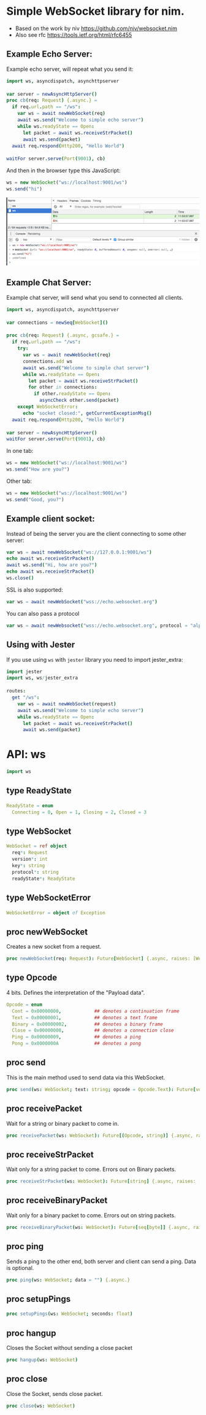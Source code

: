 # Simple WebSocket library for nim.

* Based on the work by niv https://github.com/niv/websocket.nim
* Also see rfc https://tools.ietf.org/html/rfc6455

## Example Echo Server:

Example echo server, will repeat what you send it:

```nim
import ws, asyncdispatch, asynchttpserver

var server = newAsyncHttpServer()
proc cb(req: Request) {.async.} =
  if req.url.path == "/ws":
    var ws = await newWebSocket(req)
    await ws.send("Welcome to simple echo server")
    while ws.readyState == Open:
      let packet = await ws.receiveStrPacket()
      await ws.send(packet)
  await req.respond(Http200, "Hello World")

waitFor server.serve(Port(9001), cb)
```

And then in the browser type this JavaScript:

```js
ws = new WebSocket("ws://localhost:9001/ws")
ws.send("hi")
```

![alt text](tests/echo.png "Echo server example")


## Example Chat Server:

Example chat server, will send what you send to connected all clients.

```nim
import ws, asyncdispatch, asynchttpserver

var connections = newSeq[WebSocket]()

proc cb(req: Request) {.async, gcsafe.} =
  if req.url.path == "/ws":
    try:
      var ws = await newWebSocket(req)
      connections.add ws
      await ws.send("Welcome to simple chat server")
      while ws.readyState == Open:
        let packet = await ws.receiveStrPacket()
        for other in connections:
          if other.readyState == Open:
            asyncCheck other.send(packet)
    except WebSocketError:
      echo "socket closed:", getCurrentExceptionMsg()
  await req.respond(Http200, "Hello World")

var server = newAsyncHttpServer()
waitFor server.serve(Port(9001), cb)
```

In one tab:
```js
ws = new WebSocket("ws://localhost:9001/ws")
ws.send("How are you?")
```

Other tab:
```js
ws = new WebSocket("ws://localhost:9001/ws")
ws.send("Good, you?")
```

## Example client socket:

Instead of being the server you are the client connecting to some other server:

```nim
var ws = await newWebSocket("ws://127.0.0.1:9001/ws")
echo await ws.receiveStrPacket()
await ws.send("Hi, how are you?")
echo await ws.receiveStrPacket()
ws.close()
```

SSL is also supported:
```nim
var ws = await newWebSocket("wss://echo.websocket.org")
```

You can also pass a protocol
```nim
var ws = await newWebsocket("wss://echo.websocket.org", protocol = "alpha")
```

## Using with Jester

If you use using `ws` with `jester` library you need to import jester_extra:

```nim
import jester
import ws, ws/jester_extra

routes:
  get "/ws": 
    var ws = await newWebSocket(request)
    await ws.send("Welcome to simple echo server")
    while ws.readyState == Open:
      let packet = await ws.receiveStrPacket()
      await ws.send(packet)
```
# API: ws

```nim
import ws
```

## **type** ReadyState


```nim
ReadyState = enum
  Connecting = 0, Open = 1, Closing = 2, Closed = 3
```

## **type** WebSocket


```nim
WebSocket = ref object
  req*: Request
  version*: int
  key*: string
  protocol*: string
  readyState*: ReadyState

```

## **type** WebSocketError


```nim
WebSocketError = object of Exception
```

## **proc** newWebSocket

Creates a new socket from a request.

```nim
proc newWebSocket(req: Request): Future[WebSocket] {.async, raises: [WebSocketError].}
```

## **type** Opcode

4 bits. Defines the interpretation of the "Payload data".

```nim
Opcode = enum
  Cont = 0x00000000,            ## denotes a continuation frame
  Text = 0x00000001,            ## denotes a text frame
  Binary = 0x00000002,          ## denotes a binary frame
  Close = 0x00000008,           ## denotes a connection close
  Ping = 0x00000009,            ## denotes a ping
  Pong = 0x0000000A             ## denotes a pong
```

## **proc** send

This is the main method used to send data via this WebSocket.  

```nim
proc send(ws: WebSocket; text: string; opcode = Opcode.Text): Future[void] {.async, raises: [WebSocketError], tags: [WriteIOEffect, ReadIOEffect].}
```

## **proc** receivePacket

Wait for a string or binary packet to come in.

```nim
proc receivePacket(ws: WebSocket): Future[(Opcode, string)] {.async, raises: [WebSocketError].}
```

## **proc** receiveStrPacket

Wait only for a string packet to come. Errors out on Binary packets.

```nim
proc receiveStrPacket(ws: WebSocket): Future[string] {.async, raises: [WebSocketError].}
```

## **proc** receiveBinaryPacket

Wait only for a binary packet to come. Errors out on string packets.

```nim
proc receiveBinaryPacket(ws: WebSocket): Future[seq[byte]] {.async, raises: [WebSocketError].}
```

## **proc** ping

Sends a ping to the other end, both server and client can send a ping. Data is optional.

```nim
proc ping(ws: WebSocket; data = "") {.async.}
```

## **proc** setupPings


```nim
proc setupPings(ws: WebSocket; seconds: float) 
```

## **proc** hangup

Closes the Socket without sending a close packet

```nim
proc hangup(ws: WebSocket) 
```

## **proc** close

Close the Socket, sends close packet.

```nim
proc close(ws: WebSocket) 
```


